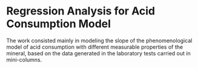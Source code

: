 # Regression Analysis for Acid Consumption Model

The work consisted mainly in modeling the slope of the phenomenological model of acid consumption with different measurable properties of the mineral, based on the data generated in the laboratory tests carried out in mini-columns.
